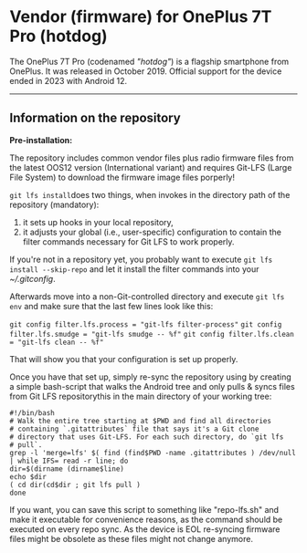 # Vendor (firmware) for OnePlus 7T Pro (hotdog)

The OnePlus 7T Pro (codenamed _"hotdog"_) is a flagship smartphone from OnePlus.
It was released in October 2019. Official support for the device ended in 2023 with Android 12.

---

## Information on the repository

**Pre-installation:**

The repository includes common vendor files plus radio firmware files from the latest OOS12 version (International variant) and requires Git-LFS (Large File System) to download the firmware image files porperly!

`git lfs install`does two things, when invokes in the directory path of the repository (mandatory):

1. it sets up hooks in your local repository,
2. it adjusts your global (i.e., user-specific) configuration to contain the filter commands necessary for Git LFS to work properly.

If you're not in a repository yet, you probably want to execute `git lfs install --skip-repo` and let it install the filter commands into your *~/.gitconfig*.

Afterwards move into a non-Git-controlled directory and execute `git lfs env` and make sure that the last few lines look like this:

`git config filter.lfs.process = "git-lfs filter-process"`
`git config filter.lfs.smudge = "git-lfs smudge -- %f"`
`git config filter.lfs.clean = "git-lfs clean -- %f"`

That will show you that your configuration is set up properly.



Once you have that set up, simply re-sync the repository using by creating a simple bash-script that walks the Android tree and only pulls & syncs files from Git LFS repositorythis in the main directory of your working tree:

```
#!/bin/bash
# Walk the entire tree starting at $PWD and find all directories
# containing `.gitattributes` file that says it's a Git clone
# directory that uses Git-LFS. For each such directory, do `git lfs
# pull`.
grep -l 'merge=lfs' $( find (find$PWD -name .gitattributes ) /dev/null | while IFS= read -r line; do
dir=$(dirname (dirname$line)
echo $dir
( cd dir(cd$dir ; git lfs pull )
done
```

If you want, you can save this script to something like "repo-lfs.sh" and make it executable for convenience reasons, as the command should be executed on every repo sync.
As the device is EOL re-syncing firmware files might be obsolete as these files might not change anymore.
